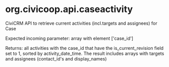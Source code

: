 org.civicoop.api.caseactivity
=============================

CiviCRM API to retrieve current activities (incl.targets and assignees) for Case

Expected incoming parameter: array with element ['case_id']

Returns: all activities with the case_id that have the is_current_revision field set to 1, sorted by activity_date_time. 
The result includes arrays with targets and assignees (contact_id's and display_names)

